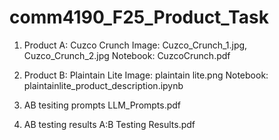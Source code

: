 # comm4190_F25_Product_Task

1. Product A: Cuzco Crunch
   Image: Cuzco_Crunch_1.jpg, Cuzco_Crunch_2.jpg
   Notebook: CuzcoCrunch.pdf
  
2. Product B: Plaintain Lite
  Image: plaintain lite.png
  Notebook: plaintainlite_product_description.ipynb

3. AB tesiting prompts
   LLM_Prompts.pdf
  
4. AB testing results
   A:B Testing Results.pdf
